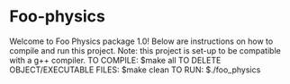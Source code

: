 # Foo-physics
Welcome to Foo Physics package 1.0! Below are instructions on how to compile and run this project.
Note: this project is set-up to be compatible with a g++ compiler.
TO COMPILE:
    $make all
TO DELETE OBJECT/EXECUTABLE FILES:
    $make clean
TO RUN:
    $./foo_physics

